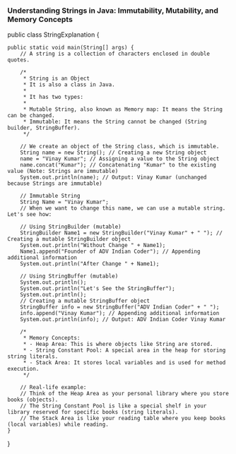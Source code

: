 ### Understanding Strings in Java: Immutability, Mutability, and Memory Concepts

public class StringExplanation {

    public static void main(String[] args) {
        // A string is a collection of characters enclosed in double quotes.

        /*
         * String is an Object
         * It is also a class in Java.
         *
         * It has two types:
         *
         * Mutable String, also known as Memory map: It means the String can be changed.
         * Immutable: It means the String cannot be changed (String builder, StringBuffer).
         */

        // We create an object of the String class, which is immutable.
        String name = new String(); // Creating a new String object
        name = "Vinay Kumar"; // Assigning a value to the String object
        name.concat("Kumar"); // Concatenating "Kumar" to the existing value (Note: Strings are immutable)
        System.out.println(name); // Output: Vinay Kumar (unchanged because Strings are immutable)

        // Immutable String
        String Name = "Vinay Kumar";
        // When we want to change this name, we can use a mutable string. Let's see how:

        // Using StringBuilder (mutable)
        StringBuilder Name1 = new StringBuilder("Vinay Kumar" + " "); // Creating a mutable StringBuilder object
        System.out.println("Without Change " + Name1);
        Name1.append("Founder of ADV Indian Coder"); // Appending additional information
        System.out.println("After Change " + Name1);

        // Using StringBuffer (mutable)
        System.out.println();
        System.out.println("Let's See the StringBuffer");
        System.out.println();
        // Creating a mutable StringBuffer object
        StringBuffer info = new StringBuffer("ADV Indian Coder" + " ");
        info.append("Vinay Kumar"); // Appending additional information
        System.out.println(info); // Output: ADV Indian Coder Vinay Kumar

        /*
         * Memory Concepts:
         * - Heap Area: This is where objects like String are stored.
         * - String Constant Pool: A special area in the heap for storing string literals.
         * - Stack Area: It stores local variables and is used for method execution.
         */

        // Real-life example:
        // Think of the Heap Area as your personal library where you store books (objects).
        // The String Constant Pool is like a special shelf in your library reserved for specific books (string literals).
        // The Stack Area is like your reading table where you keep books (local variables) while reading.
    }
}
